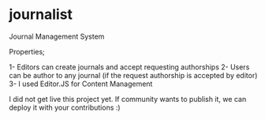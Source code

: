 # journalist
Journal Management System

Properties;

1- Editors can create journals and accept requesting authorships
2- Users can be author to any journal (if the request authorship is accepted by editor)
3- I used Editor.JS for Content Management

I did not get live this project yet. If community wants to publish it, we can deploy it with your contributions :)
